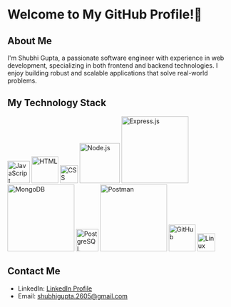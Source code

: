 # Welcome to My GitHub Profile!👋

## About Me

I'm Shubhi Gupta, a passionate software engineer with experience in web development, specializing in both frontend and backend technologies. I enjoy building robust and scalable applications that solve real-world problems.

## My Technology Stack


<img src="https://upload.wikimedia.org/wikipedia/commons/6/6a/JavaScript-logo.png" alt="JavaScript" width="50">       <img src="https://upload.wikimedia.org/wikipedia/commons/6/61/HTML5_logo_and_wordmark.svg" alt="HTML" width="60">     <img src="https://upload.wikimedia.org/wikipedia/commons/d/d5/CSS3_logo_and_wordmark.svg" alt="CSS" width="40">     <img src="https://upload.wikimedia.org/wikipedia/commons/d/d9/Node.js_logo.svg" alt="Node.js" width="90">    <img src="https://upload.wikimedia.org/wikipedia/commons/6/64/Expressjs.png" alt="Express.js" width="150"> <img src="https://upload.wikimedia.org/wikipedia/commons/9/93/MongoDB_Logo.svg" alt="MongoDB" width="150"> <img src="https://upload.wikimedia.org/wikipedia/commons/2/29/Postgresql_elephant.svg" alt="PostgreSQL" width="50"> <img src="https://upload.wikimedia.org/wikipedia/commons/c/c2/Postman_%28software%29.png" alt="Postman" width="150"> <img src="https://upload.wikimedia.org/wikipedia/commons/9/91/Octicons-mark-github.svg" alt="GitHub" width="60">   <img src="https://upload.wikimedia.org/wikipedia/commons/3/35/Tux.svg" alt="Linux" width="40"> 




## Contact Me

- LinkedIn: [LinkedIn Profile](https://www.linkedin.com/in/shubhi-gupta-52550b1b2)
- Email: [shubhigupta.2605@gmail.com](mailto:shubhigupta.2605@gmail.com)



